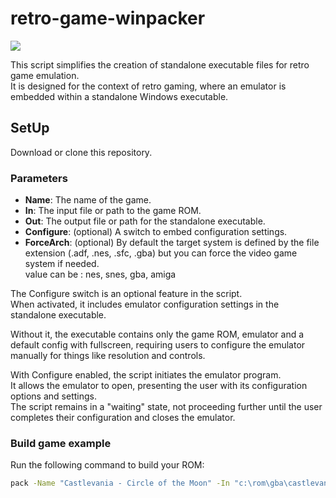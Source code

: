 # retro-game-winpacker  
![](https://i.ibb.co/jVHbc1G/retro-game-winpacker.png)

This script simplifies the creation of standalone executable files for retro game emulation.  
It is designed for the context of retro gaming, where an emulator is embedded within a standalone Windows executable.


## SetUp  

Download or clone this repository.  

### Parameters

- **Name**: The name of the game.
- **In**: The input file or path to the game ROM.
- **Out**: The output file or path for the standalone executable.
- **Configure**: (optional) A switch to embed configuration settings.
- **ForceArch**: (optional) By default the target system is defined by the file extension (.adf, .nes, .sfc, .gba) but you can force the video game system if needed.  
  value can be : nes, snes, gba, amiga

The Configure switch is an optional feature in the script.  
When activated, it includes emulator configuration settings in the standalone executable.  

Without it, the executable contains only the game ROM, emulator and a default config with fullscreen, requiring users to configure the emulator manually for things like resolution and controls.  

With Configure enabled, the script initiates the emulator program.  
It allows the emulator to open, presenting the user with its configuration options and settings.  
The script remains in a "waiting" state, not proceeding further until the user completes their configuration and closes the emulator.  

### Build game example    

Run the following command to build your ROM:
```cmd
pack -Name "Castlevania - Circle of the Moon" -In "c:\rom\gba\castlevania-circle-of-the-moon.gba" -Out "c:\rom\win-standalone\castlevania-circle-of-the-moon.exe"
```
